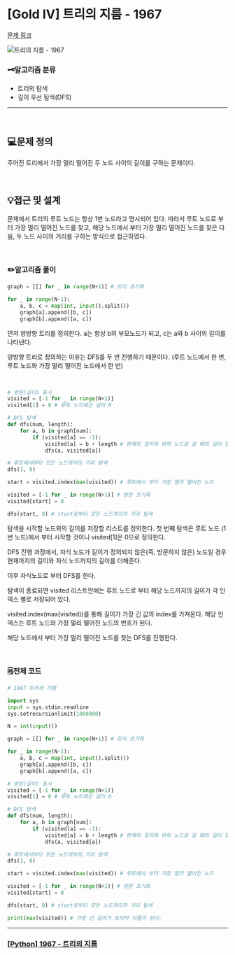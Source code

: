 # [Gold IV] 트리의 지름 - 1967 

[문제 링크](https://www.acmicpc.net/problem/1967)

![트리의 지름 - 1967 ](https://github.com/user-attachments/assets/c47c706c-6e51-4b65-ad64-ff5bf76bfe24)

### 🗝️알고리즘 분류
- 트리의 탐색
- 깊이 우선 탐색(DFS)

---

<br>

## 💻문제 정의
주어진 트리에서 가장 멀리 떨어진 두 노드 사이의 길이를 구하는 문제이다.

<br>

## 💡접근 및 설계
문제에서 트리의 루트 노드는 항상 1번 노드라고 명시되어 있다. 따라서 루트 노드로 부터 가장 멀리 떨어진 노드를 찾고, 해당 노드에서 부터 가장 멀리 떨어진 노드를 찾은 다음, 두 노드 사이의 거리를 구하는 방식으로 접근하였다.

<br>

### ✏️알고리즘 풀이

```python
graph = [[] for _ in range(N+1)] # 트리 초기화

for _ in range(N-1):
    a, b, c = map(int, input().split())
    graph[a].append([b, c])
    graph[b].append([a, c])
```

먼저 양방향 트리를 정의한다. a는 항상 b의 부모노드가 되고, c는 a와 b 사이의 길이를 나타낸다.

양방향 트리로 정의하는 이유는 DFS를 두 번 진행하기 때문이다. (루트 노드에서 한 번, 루트 노드와 가장 멀리 떨어진 노드에서 한 번)

<br>

```python
# 방문(길이) 표시
visited = [-1 for _ in range(N+1)]
visited[1] = 0 # 루트 노드에선 길이 0

# DFS 탐색
def dfs(num, length):
    for a, b in graph[num]:
        if (visited[a] == -1):
            visited[a] = b + length # 현재의 길이와 하위 노드로 갈 때의 길이 합을 저장
            dfs(a, visited[a])

# 루트에서부터 모든 노드까지의 거리 탐색
dfs(1, 0)

start = visited.index(max(visited)) # 루트에서 부터 가장 멀리 떨어진 노드

visited = [-1 for _ in range(N+1)] # 방문 초기화
visited[start] = 0

dfs(start, 0) # start로부터 모든 노드까지의 거리 탐색
```

탐색을 시작할 노드와의 길이를 저장할 리스트를 정의한다. 첫 번째 탐색은 루트 노드 (1번 노드)에서 부터 시작할 것이니 visited[1]은 0으로 정의한다.

DFS 진행 과정에서, 자식 노드가 길이가 정의되지 않은(즉, 방문하지 않은) 노드일 경우 현재까지의 길이와 자식 노드까지의 길이를 더해준다.

이후 자식노드로 부터 DFS를 한다.

탐색이 종료되면 visited 리스트안에는 루트 노드로 부터 해당 노드까지의 길이가 각 인덱스 별로 저장되어 있다.

visited.index(max(visited))를 통해 길이가 가장 긴 값의 index를 가져온다. 해당 인덱스는 루트 노드와 가장 멀리 떨어진 노드의 번호가 된다.

해당 노드에서 부터 가장 멀리 떨어진 노드를 찾는 DFS를 진행한다.

<br>

### 🗒️전체 코드

```python
# 1967 트리의 지름

import sys
input = sys.stdin.readline
sys.setrecursionlimit(1000000)

N = int(input())

graph = [[] for _ in range(N+1)] # 트리 초기화

for _ in range(N-1):
    a, b, c = map(int, input().split())
    graph[a].append([b, c])
    graph[b].append([a, c])

# 방문(길이) 표시
visited = [-1 for _ in range(N+1)]
visited[1] = 0 # 루트 노드에선 길이 0

# DFS 탐색
def dfs(num, length):
    for a, b in graph[num]:
        if (visited[a] == -1):
            visited[a] = b + length # 현재의 길이와 하위 노드로 갈 때의 길이 합을 저장
            dfs(a, visited[a])

# 루트에서부터 모든 노드까지의 거리 탐색
dfs(1, 0)

start = visited.index(max(visited)) # 루트에서 부터 가장 멀리 떨어진 노드

visited = [-1 for _ in range(N+1)] # 방문 초기화
visited[start] = 0

dfs(start, 0) # start로부터 모든 노드까지의 거리 탐색

print(max(visited)) # 가장 긴 길이가 트리의 지름이 된다.
```

---

### [[Python] 1967 - 트리의 지름](https://do-heewan.tistory.com/147)